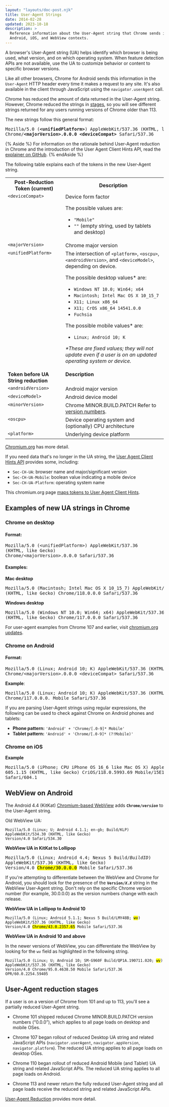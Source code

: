 ```yaml
---
layout: "layouts/doc-post.njk"
title: User-Agent Strings
date: 2014-02-28
updated: 2023-10-18
description: >
  Reference information about the User-Agent string that Chrome sends in
  Android, iOS, and WebView contexts.
---
```


A browser's User-Agent string (UA) helps identify which browser is being used, what version, and on which operating system. When feature detection APIs are not available, use the UA to customize behavior or content to specific browser versions.

Like all other browsers, Chrome for Android sends this information in the `User-Agent` HTTP header every time it makes a request to any site. It's also available in the client through JavaScript using the `navigator.userAgent` call.

Chrome has reduced the amount of data returned in the User-Agent string. However, Chrome reduced the strings in [stages](#user-agent-reduction-stages), so you will see different strings returned for any users running versions of Chrome older than 113.

The new strings follow this general format: 

<pre>
Mozilla/5.0 (<strong>&lt;unifiedPlatform></strong>) AppleWebKit/537.36 (KHTML, like Gecko)
Chrome/<strong>&lt;majorVersion>.0.0.0 &lt;deviceCompat></strong> Safari/537.36
</pre>

{% Aside %}
For information on the rationale behind User-Agent reduction in Chrome and the introduction of the User Agent Client Hints API, read the [explainer on GitHub](https://github.com/WICG/ua-client-hints).
{% endAside %}

The following table explains each of the tokens in the new User-Agent string.

<table>
<tr>
    <th><strong>Post-Reduction Token (current)</strong></th>
    <th><strong>Description</strong></th>
</tr>
  <tr>
    <td style="vertical-align: top;"><code>&lt;deviceCompat&gt;</code>
    <td style="vertical-align: top;">
      Device form factor
      <p>The possible values are:
      <ul>
        <li><code>"Mobile"</code>
        <li><code>""</code> (empty string, used by tablets and desktop)
      </ul>
  <tr>
    <td style="vertical-align: top;"><code>&lt;majorVersion&gt;</code>
    <td style="vertical-align: top;">Chrome major version
  <tr>
    <td style="vertical-align: top;"><code>&lt;unifiedPlatform&gt;</code>
    <td style="vertical-align: top;">
      The intersection of <code>&lt;platform&gt;</code>,
      <code>&lt;oscpu&gt;</code>, <code>&lt;androidVersion&gt;</code>,
      and <code>&lt;deviceModel&gt;</code>, depending on device.
      <p>The possible desktop values* are:
      <ul>
        <li><code>Windows NT 10.0; Win64; x64</code>
        <li><code>Macintosh; Intel Mac OS X 10_15_7</code>
        <li><code>X11; Linux x86_64</code>
        <li><code>X11; CrOS x86_64 14541.0.0</code>
        <li><code>Fuchsia</code>
      </ul>
      <p>The possible mobile values* are:
      <ul>
        <li><code>Linux; Android 10; K</code>
      </ul>
      <p><em>*These are fixed values; they will
        not update even if a user is on an updated operating system
        or device.</em></p>
  <tr>
    <td style="vertical-align: top;"><strong>Token before UA String reduction</strong>
    <td style="vertical-align: top;"><strong>Description</strong>
  <tr>
    <td style="vertical-align: top;"><code>&lt;androidVersion&gt;</code>
    <td style="vertical-align: top;">Android major version
  <tr>
    <td style="vertical-align: top;"><code>&lt;deviceModel&gt;</code>
    <td style="vertical-align: top;">Android device model
  <tr>
    <td style="vertical-align: top;"><code>&lt;minorVersion&gt;</code>
    <td style="vertical-align: top;">Chrome MINOR.BUILD.PATCH Refer to <a href="https://www.chromium.org/developers/version-numbers/">version numbers</a>.
  <tr>
    <td style="vertical-align: top;"><code>&lt;oscpu&gt;</code>
    <td style="vertical-align: top;">Device operating system and (optionally) CPU architecture
  <tr>
    <td style="vertical-align: top;"><code>&lt;platform&gt;</code>
    <td style="vertical-align: top;">Underlying device platform
  
</table>

[Chromium.org](https://www.chromium.org/updates/ua-reduction/) has more detail.

If you need data that's no longer in the UA string, the [User Agent Client Hints API](https://web.dev/migrate-to-ua-ch/) provides some, including:

- `Sec-CH-UA`: browser name and major/significant version
- `Sec-CH-UA-Mobile`: boolean value indicating a mobile device
- `Sec-CH-UA-Platform`: operating system name

This chromium.org page [maps tokens to User Agent Client Hints](https://www.chromium.org/updates/ua-reduction/#ua-token-to-ua-ch-mapping).

## Examples of new UA strings in Chrome

### Chrome on desktop

#### Format: 

<pre>Mozilla/5.0 (&lt;unifiedPlatform>) AppleWebKit/537.36
(KHTML, like Gecko)
Chrome/&lt;majorVersion>.0.0.0 Safari/537.36</pre>

#### Examples:

**Mac desktop**

<pre>
Mozilla/5.0 (Macintosh; Intel Mac OS X 10_15_7) AppleWebKit/537.36
(KHTML, like Gecko) Chrome/118.0.0.0 Safari/537.36
</pre>

**Windows desktop**

<pre>
Mozilla/5.0 (Windows NT 10.0; Win64; x64) AppleWebKit/537.36
(KHTML, like Gecko) Chrome/117.0.0.0 Safari/537.36
</pre>

For user-agent examples from Chrome 107 and earlier, visit [chromium.org updates](https://www.chromium.org/updates/ua-reduction/#updates).

### Chrome on Android

#### Format:

<pre>Mozilla/5.0 (Linux; Android 10; K) AppleWebKit/537.36 (KHTML, like Gecko)
Chrome/&lt;majorVersion>.0.0.0 &lt;deviceCompat> Safari/537.36</pre>

**Example**:

<pre>
Mozilla/5.0 (Linux; Android 10; K) AppleWebKit/537.36 (KHTML, like Gecko)
Chrome/117.0.0.0. Mobile Safari/537.36
</pre> 

If you are parsing User-Agent strings using regular expressions, the following can be used to check against Chrome on Android phones and tablets:

- **Phone pattern:** `'Android' + 'Chrome/[.0-9]* Mobile'`
- **Tablet pattern:** `'Android' + 'Chrome/[.0-9]* (?!Mobile)'`

### Chrome on iOS

**Example**

<pre>
Mozilla/5.0 (iPhone; CPU iPhone OS 16_6 like Mac OS X) AppleWebKit/
605.1.15 (KHTML, like Gecko) CriOS/118.0.5993.69 Mobile/15E148
Safari/604.1
</pre>


## WebView on Android

The Android 4.4 (KitKat) [Chromium-based WebView][2] adds **<code>Chrome/<i>version</i></code>** to the User-Agent string.

Old WebView UA:

```text
Mozilla/5.0 (Linux; U; Android 4.1.1; en-gb; Build/KLP)
AppleWebKit/534.30 (KHTML, like Gecko)
Version/4.0 Safari/534.30
```

**WebView UA in KitKat to Lollipop**

<pre>Mozilla/5.0 (Linux; Android 4.4; Nexus 5 Build/<i>BuildID</i>) 
AppleWebKit/537.36 (KHTML, like Gecko) 
Version/4.0 <mark>Chrome/30.0.0.0</mark> Mobile Safari/537.36</pre>

If you're attempting to differentiate between the WebView and Chrome for Android, you should look
for the presence of the **<code>Version/_X.X_</code>** string in the WebView User-Agent string. Don't rely on the specific Chrome version number (for example, 30.0.0.0) as the version numbers change with each release.

**WebView UA in Lollipop to Android 10**

<pre><code>Mozilla/5.0 (Linux; Android 5.1.1; Nexus 5 Build/LMY48B; <mark>wv</mark>)
AppleWebKit/537.36 (KHTML, like Gecko) 
Version/4.0 <mark>Chrome/43.0.2357.65</mark> Mobile Safari/537.36</code></pre>

**WebView UA in Android 10 and above**

In the newer versions of WebView, you can differentiate the WebView by looking for the `wv` field as highlighted in the following string.

<pre><code>Mozilla/5.0 (Linux; U; Android 10; SM-G960F Build/QP1A.190711.020; <mark>wv</mark>)
AppleWebKit/537.36 (KHTML, like Gecko) 
Version/4.0 Chrome/95.0.4638.50 Mobile Safari/537.36 OPR/60.0.2254.59405</code></pre>

[1]: https://play.google.com/store/apps/details?id=com.android.chrome
[2]: /docs/multidevice/webview/

## User-Agent reduction stages

If a user is on a version of Chrome from 101 and up to 113, you'll see a partially reduced User-Agent string.

- Chrome 101 shipped reduced Chrome MINOR.BUILD.PATCH version numbers (“0.0.0”), which applies to all page loads on desktop and mobile OSes.

- Chrome 107 began rollout of reduced Desktop UA string and related JavaScript APIs (`navigator.userAgent`, `navigator.appVersion`, `navigator.platform`). The reduced UA string applies to all page loads on desktop OSes.

- Chrome 110 began rollout of reduced Android Mobile (and Tablet) UA string and related JavaScript APIs. The reduced UA string applies to all page loads on Android.

- Chrome 113 and newer return the fully reduced User-Agent string and all page loads receive the reduced string and related JavaScript APIs.

[User-Agent Reduction](https://www.chromium.org/updates/ua-reduction/) provides more detail.
<!-- ## General formats


## UA strings on Chrome versions before reduction

Here are some examples of UA strings on older devices where Chrome has not been updated:

<table class="with-heading-tint">
  <thead>
    <tr>
      <th>Platform</th>
      <th>Device</th>
      <th style="text-align: left;">UA string</th>
    </tr>
  </thead>
  <tbody>
    <tr>
      <td id="galaxy" style="vertical-align: top;">Android (Galaxy S5) (request desktop)</td>
      <td style="vertical-align: top;">Phone</td>
      <td style="vertical-align: top;"><pre>Mozilla/5.0 (X11; Linux x86_64) 
AppleWebKit/537.36 (KHTML, like Gecko)
Chrome/67.0.3396.87 
Safari/537.36
</pre></td>
    </tr>
    <tr>
      <td style="vertical-align: top;">Android</td>
      <td style="vertical-align: top;">Phone</td>
      <td style="vertical-align: top;"><pre>Mozilla/5.0 (Linux; Android 8.0.0;
SM-G955U Build/R16NW)
AppleWebKit/537.36 (KHTML, like Gecko)
Chrome/87.0.4280.141
Mobile Safari/537.36
</pre></td>
    </tr>
    <tr>
      <td style="vertical-align: top;">Android</td>
      <td style="vertical-align: top;">Tablet</td>
      <td style="vertical-align: top;"><pre>Mozilla/5.0 (Linux; Android 7.1.1;
SM-T550)
AppleWebKit/537.36 KHTML, like Gecko)
Chrome/93.0.4577.62
Safari/537.36</pre></td>
    </tr>
  </tbody>
</table>

### Comparing mobile Safari user-agent strings

For comparison, the **Mobile Safari** UA:

```text
Mozilla/5.0 (iPhone; CPU iPhone OS 16_6_1 like Mac OS X)
AppleWebKit/605.1.15 (KHTML, like Gecko)
Version/16.6 Mobile/15E148 Safari/604.1
```

Up to Chrome 84, when the Request Desktop Site feature is enabled, the **Desktop Safari** UA is sent:

```text
Mozilla/5.0 (Macintosh; Intel Mac OS X 10_10_4)
AppleWebKit/600.7.12 (KHTML, like Gecko)
Version/8.0.7 Safari/600.7.12
```

Starting from Chrome 85, when the [Request Desktop Site feature is enabled](#iphone), the UA is the same as the **Desktop Safari** UA with `CriOS/<ChromeMajorRevision>` being added:

```text
Mozilla/5.0 (Macintosh; Intel Mac OS X 10_13_5)
AppleWebKit/605.1.15 (KHTML, like Gecko) CriOS/85
Version/11.1.1 Safari/605.1.15
```

Safari desktop on Macbook example:

```text
Mozilla/5.0 (Macintosh; Intel Mac OS X 10_15_7)
AppleWebKit/605.1.15 (KHTML, like Gecko)
Version/16.6 Safari/605.1.15
```
-->